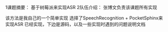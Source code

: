1课题摘要：
基于树莓派来实现ASR
2队伍介绍：
张博文负责该课题所有实现

该方法是我自己的一个简单实现
选择了SpeechRecognition + PocketSphinx来实现ASR
已经实现，下边是源码，以及一些实现时遇到的问题说明文档